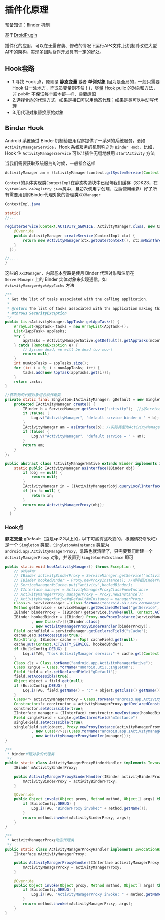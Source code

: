 # 插件化原理

预备知识：Binder 机制

基于[DroidPlugin](https://github.com/DroidPluginTeam/DroidPlugin)

插件化的应用，可以在无需安装、修改的情况下运行APK文件,此机制对改进大型APP的架构，实现多团队协作开发具有一定的好处。

## Hook套路

- 1.寻找 Hook 点，原则是 **静态变量** 或者 **单例对象** (因为是全局的，一般只需要 Hook 住一处地方，而成员变量则不然！)，尽量 Hook pulic 的对象和方法，非 public 不保证每个版本都一样，需要适配
- 2.选择合适的代理方式，如果是接口可以用动态代理；如果是类可以手动写代理
- 3.用代理对象替换原始对象

## Binder Hook

Android 系统通过 Binder 机制给应用程序提供了一系列的系统服务，诸如`ActivityManagerService` ，Hook 系统服务的机制称之为 `Binder Hook`，比如，Hook 住 `ActivityManagerService` 可以让插件无缝地使用 `startActivity` 方法

当我们需要获取系统服务的时候，一般都会这样

```java
ActivityManager am = (ActivityManager)context.getSystemService(Context.ACTIVITY_SERVICE)
```

`Context`的具体实现类`ContextImpl`在静态构造块中已经帮我们缓存（SDK23，在`SystemServiceRegistry.java`类中，且初次使用才创建，之后使用缓存）好了所有需要用到的Binder代理对象的管理类`XXXManager`

```java
ContextImpl.java

static{
//...

registerService(Context.ACTIVITY_SERVICE, ActivityManager.class, new CachedServiceFetcher<ActivityManager>() {
    @Override
    public ActivityManager createService(ContextImpl ctx) {
        return new ActivityManager(ctx.getOuterContext(), ctx.mMainThread.getHandler());  
    }
  });

//....
}
```

这些的 `XxxManager`，内部基本套路是使用 Binder 代理对象和注册在 `ServerManager` 上的 Binder 实体对象来实现通信，如 `ActivityManager#getAppTasks` 方法

```java
/**
 * Get the list of tasks associated with the calling application.
 *
 * @return The list of tasks associated with the application making this call.
 * @throws SecurityException
 */
public List<ActivityManager.AppTask> getAppTasks() {
    ArrayList<AppTask> tasks = new ArrayList<AppTask>();
    List<IAppTask> appTasks;
    try {
        appTasks = ActivityManagerNative.getDefault().getAppTasks(mContext.getPackageName()); //ActivityManagerNative.getDefault()返回的的代理对象
    } catch (RemoteException e) {
        // System dead, we will be dead too soon!
        return null;
    }
    int numAppTasks = appTasks.size();
    for (int i = 0; i < numAppTasks; i++) {
        tasks.add(new AppTask(appTasks.get(i)));
    }
    return tasks;
}

//获取到的代理对象组合成代理类
private static final Singleton<IActivityManager> gDefault = new Singleton<IActivityManager>() {
    protected IActivityManager create() {
        IBinder b = ServiceManager.getService("activity");  //从ServiceManager获取Binder代理对象
        if (false) {
            Log.v("ActivityManager", "default service binder = " + b);
        }
        IActivityManager am = asInterface(b); //实际类型为ActivityManagerProxy
        if (false) {
            Log.v("ActivityManager", "default service = " + am);
        }
        return am;
    }
};

public abstract class ActivityManagerNative extends Binder implements IActivityManager{
    static public IActivityManager asInterface(IBinder obj) {
        if (obj == null) {
            return null;
        }
        IActivityManager in = (IActivityManager)obj.queryLocalInterface(descriptor);
        if (in != null) {
            return in;
        }
        return new ActivityManagerProxy(obj);
    }
  }
```

### Hook点

**静态变量** gDefault（这是api22以上的，以下可能有些改变的，根据情况修改吧）是一个 `Singleton` 类型，`Singleton#mInstance` 类型为 `android.app.ActivityManagerProxy`，思路也就清晰了，只需要我们新建一个 `ActivityManagerProxy` 对象，并设置到 `Singleton#mInstance` 即可

```java
public static void hookActivityManager() throws Exception {
    // 实际操作
    // IBinder activityBinderProxy = ServiceManager.getService("activity"); //返回binder代理对象，用于创建真实可用的ActivityManagerProxy
    // IBinder hookedBinder = Proxy.newProxyInstance(); //顺带把BinderProxy也Hook
    // ServiceManager#sCache.put("activity",hookedBinder);
    // IInterface manager = ActivityManagerProxyClass#newInstance
    // ActivityManagerProxy managerProxy = Proxy.newInstance();
    // ActivityManagerNative#gDefault#mInstance = managerProxy;
    Class<?> serviceManager = Class.forName("android.os.ServiceManager");
    Method getService = serviceManager.getDeclaredMethod("getService", String.class);
    IBinder binderProxy = (IBinder) getService.invoke(null, Context.ACTIVITY_SERVICE);
    IBinder hookedBinder = (IBinder) Proxy.newProxyInstance(serviceManager.getClassLoader()
            , new Class<?>[]{IBinder.class}
            , new ActivityManagerProxyBinderHandler(binderProxy));
    Field cacheField = serviceManager.getDeclaredField("sCache");
    cacheField.setAccessible(true);
    Map<String, IBinder> cache = (Map) cacheField.get(null);
    cache.put(Context.ACTIVITY_SERVICE, hookedBinder);
    if (BuildConfig.DEBUG) {
        Log.i(TAG, "hook ActivityManager service:" + cache.get(Context.ACTIVITY_SERVICE).getClass().getSimpleName());
    }
    Class clz = Class.forName("android.app.ActivityManagerNative");
    Class single = Class.forName("android.util.Singleton");
    Field field = clz.getDeclaredField("gDefault");
    field.setAccessible(true);
    Object object = field.get(null);
    if (BuildConfig.DEBUG) {
        Log.i(TAG, field.getName() + ":" + object.getClass().getName());
    }
    Class<?> activityManagerProxy = Class.forName("android.app.ActivityManagerProxy");
    Constructor<?> constructor = activityManagerProxy.getDeclaredConstructor(IBinder.class);
    constructor.setAccessible(true);
    IInterface manager = (IInterface) constructor.newInstance(hookedBinder);
    Field singleField = single.getDeclaredField("mInstance");
    singleField.setAccessible(true);
    singleField.set(object, Proxy.newProxyInstance(activityManagerProxy.getClassLoader()
            , new Class<?>[]{Class.forName("android.app.IActivityManager")}
            , new ActivityManagerProxyHandler(manager)));
}

/**
 * binder代理对象的代理类
 */
public static class ActivityManagerProxyBinderHandler implements InvocationHandler {
    IBinder mActivityBinderProxy;

    public ActivityManagerProxyBinderHandler(IBinder activityBinderProxy) {
        mActivityBinderProxy = activityBinderProxy;
    }

    @Override
    public Object invoke(Object proxy, Method method, Object[] args) throws Throwable {
        if (BuildConfig.DEBUG) {
            Log.i(TAG, "BinderProxy invoke:" + method.getName());
        }
        return method.invoke(mActivityBinderProxy, args);
    }
}

/**
 * ActivityManagerProxy动态代理类
 */
public static class ActivityManagerProxyHandler implements InvocationHandler {
    IInterface mActivityManagerProxy;

    public ActivityManagerProxyHandler(IInterface activityManagerProxy) {
        mActivityManagerProxy = activityManagerProxy;
    }

    @Override
    public Object invoke(Object proxy, Method method, Object[] args) throws Throwable {
        if (BuildConfig.DEBUG) {
            Log.i(TAG, "ActivityManagerProxy invoke: " + method.getName());
        }
        return method.invoke(mActivityManagerProxy, args);
    }
}
```
